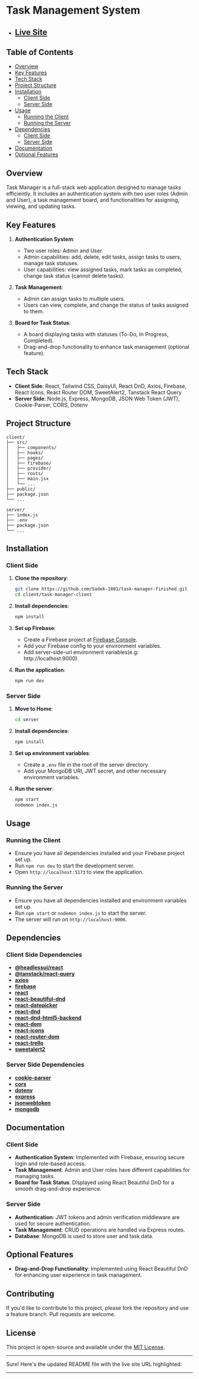 
# Task Management System

- ## [Live Site](https://task-manager-finished.netlify.app/)

## Table of Contents

- [Overview](#overview)
- [Key Features](#key-features)
- [Tech Stack](#tech-stack)
- [Project Structure](#project-structure)
- [Installation](#installation)
  - [Client Side](#client-side)
  - [Server Side](#server-side)
- [Usage](#usage)
  - [Running the Client](#running-the-client)
  - [Running the Server](#running-the-server)
- [Dependencies](#dependencies)
  - [Client Side](#client-side-dependencies)
  - [Server Side](#server-side-dependencies)
- [Documentation](#documentation)
- [Optional Features](#optional-features)

## Overview

Task Manager is a full-stack web application designed to manage tasks efficiently. It includes an authentication system with two user roles (Admin and User), a task management board, and functionalities for assigning, viewing, and updating tasks.

## Key Features

1. **Authentication System**:
   - Two user roles: Admin and User.
   - Admin capabilities: add, delete, edit tasks, assign tasks to users, manage task statuses.
   - User capabilities: view assigned tasks, mark tasks as completed, change task status (cannot delete tasks).

2. **Task Management**:
   - Admin can assign tasks to multiple users.
   - Users can view, complete, and change the status of tasks assigned to them.

3. **Board for Task Status**:
   - A board displaying tasks with statuses (To-Do, In Progress, Completed).
   - Drag-and-drop functionality to enhance task management (optional feature).

## Tech Stack

- **Client Side**: React, Tailwind CSS, DaisyUI, React DnD, Axios, Firebase, React Icons, React Router DOM, SweetAlert2, Tanstack React Query
- **Server Side**: Node.js, Express, MongoDB, JSON Web Token (JWT), Cookie-Parser, CORS, Dotenv

## Project Structure

```
client/
├── src/
│   ├── components/
│   ├── hooks/
│   ├── pages/
│   ├── firebase/
│   ├── provider/
│   ├── routs/
│   ├── main.jsx
│   └── ...
├── public/
├── package.json
└── ...

server/
├── index.js
├── .env
├── package.json
└── ...
```

## Installation

### Client Side

1. **Clone the repository**:
   ```sh
   git clone https://github.com/Sadek-1801/task-manager-finished.git
   cd client/task-manager-client
   ```

2. **Install dependencies**:
   ```sh
   npm install
   ```

3. **Set up Firebase**:
   - Create a Firebase project at [Firebase Console](https://console.firebase.google.com/).
   - Add your Firebase config to your environment variables.
   - Add server-side-url environment variables(e.g: http://localhost:9000).

4. **Run the application**:
   ```sh
   npm run dev
   ```

### Server Side

1. **Move to Home**:
   ```sh
   cd server
   ```

2. **Install dependencies**:
   ```sh
   npm install
   ```

3. **Set up environment variables**:
   - Create a `.env` file in the root of the server directory.
   - Add your MongoDB URI, JWT secret, and other necessary environment variables.

4. **Run the server**:
   ```sh
   npm start
   nodemon index.js
   ```

## Usage

### Running the Client

- Ensure you have all dependencies installed and your Firebase project set up.
- Run `npm run dev` to start the development server.
- Open `http://localhost:5173` to view the application.

### Running the Server

- Ensure you have all dependencies installed and environment variables set up.
- Run `npm start` or `nodemon index.js` to start the server.
- The server will run on `http://localhost:9000`.

## Dependencies

### Client Side Dependencies

- **[@headlessui/react](https://www.npmjs.com/package/@headlessui/react)**
- **[@tanstack/react-query](https://www.npmjs.com/package/@tanstack/react-query)**
- **[axios](https://www.npmjs.com/package/axios)**
- **[firebase](https://www.npmjs.com/package/firebase)**
- **[react](https://www.npmjs.com/package/react)**
- **[react-beautiful-dnd](https://www.npmjs.com/package/react-beautiful-dnd)**
- **[react-datepicker](https://www.npmjs.com/package/react-datepicker)**
- **[react-dnd](https://www.npmjs.com/package/react-dnd)**
- **[react-dnd-html5-backend](https://www.npmjs.com/package/react-dnd-html5-backend)**
- **[react-dom](https://www.npmjs.com/package/react-dom)**
- **[react-icons](https://www.npmjs.com/package/react-icons)**
- **[react-router-dom](https://www.npmjs.com/package/react-router-dom)**
- **[react-trello](https://www.npmjs.com/package/react-trello)**
- **[sweetalert2](https://www.npmjs.com/package/sweetalert2)**

### Server Side Dependencies

- **[cookie-parser](https://www.npmjs.com/package/cookie-parser)**
- **[cors](https://www.npmjs.com/package/cors)**
- **[dotenv](https://www.npmjs.com/package/dotenv)**
- **[express](https://www.npmjs.com/package/express)**
- **[jsonwebtoken](https://www.npmjs.com/package/jsonwebtoken)**
- **[mongodb](https://www.npmjs.com/package/mongodb)**

## Documentation

### Client Side

- **Authentication System**: Implemented with Firebase, ensuring secure login and role-based access.
- **Task Management**: Admin and User roles have different capabilities for managing tasks.
- **Board for Task Status**: Displayed using React Beautiful DnD for a smooth drag-and-drop experience.

### Server Side

- **Authentication**: JWT tokens and admin verification middleware are used for secure authentication.
- **Task Management**: CRUD operations are handled via Express routes.
- **Database**: MongoDB is used to store user and task data.

## Optional Features

- **Drag-and-Drop Functionality**: Implemented using React Beautiful DnD for enhancing user experience in task management.


## Contributing

If you'd like to contribute to this project, please fork the repository and use a feature branch. Pull requests are welcome.

## License

This project is open-source and available under the [MIT License](LICENSE).

---
Sure! Here's the updated README file with the live site URL highlighted:

---





